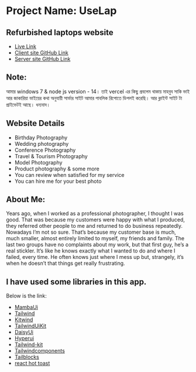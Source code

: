 # Project Name: UseLap

## Refurbished laptops website

- [Live Link](https://lens-d4193.web.app/)
- [Client site GitHub Link](https://github.com/programming-hero-web-course-4/b612-used-products-resale-clients-side-azmarifcode)
- [Server site GitHub Link](https://github.com/azmarifcode/uselap-server)

## Note: 
আমার windows 7 & node js version - 14। তাই vercel এর কিছু প্রবলেম থাকায় মাহবুব সাকি ভাই আর জাকারিয়া ভাইয়ের কথা অনুযায়ী সার্ভার সাইট আমার পাবলিক রিপোতে ডিপলই করেছি। আর ক্লাইন্ট সাইট টা প্রাইভেটই আছে।
ধন্যবাদ।

## Website Details
- Birthday Photography
- Wedding photography
- Conference Photography
- Travel & Tourism Photography
- Model Photography
- Product photography & some more
- You can review when satisfied for my service
- You can hire me for your best photo


## About Me:
Years ago, when I worked as a professional photographer, I thought I was good. That was because my customers were happy with what I produced, they referred other people to me and returned to do business repeatedly. Nowadays I’m not so sure. That’s because my customer base is much, much smaller, almost entirely limited to myself, my friends and family. The last two groups have no complaints about my work, but that first guy, he’s a real stickler. It’s like he knows exactly what I wanted to do and where I failed, every time. He often knows just where I mess up but, strangely, it’s when he doesn’t that things get really frustrating.


## I have used some libraries in this app.
Below is the link:

- [MambaUi](https://www.mambaui.com)
- [Tailwind](https://tailwindcomponents.com)
- [Kitwind](https://kitwind.io)
- [TailwindUiKit](https://tailwinduikit.com)
- [DaisyUi](https://daisyui.com)
- [Hyperui](https://www.hyperui.dev)
- [Tailwind-kit](https://www.tailwind-kit.com)
- [Tailwindcomponents](https://tailwindcomponents.com)
- [Tailblocks](https://tailblocks.cc)
- [react hot toast](https://react-hot-toast.com)